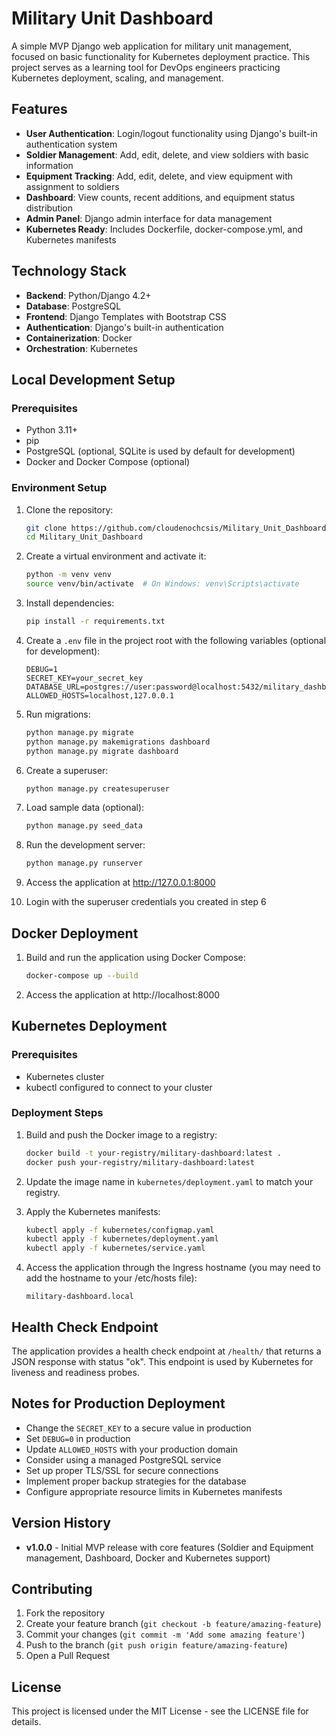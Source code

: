 # Military Unit Dashboard

A simple MVP Django web application for military unit management, focused on basic functionality for Kubernetes deployment practice. This project serves as a learning tool for DevOps engineers practicing Kubernetes deployment, scaling, and management.

## Features

- **User Authentication**: Login/logout functionality using Django's built-in authentication system
- **Soldier Management**: Add, edit, delete, and view soldiers with basic information
- **Equipment Tracking**: Add, edit, delete, and view equipment with assignment to soldiers
- **Dashboard**: View counts, recent additions, and equipment status distribution
- **Admin Panel**: Django admin interface for data management
- **Kubernetes Ready**: Includes Dockerfile, docker-compose.yml, and Kubernetes manifests

## Technology Stack

- **Backend**: Python/Django 4.2+
- **Database**: PostgreSQL
- **Frontend**: Django Templates with Bootstrap CSS
- **Authentication**: Django's built-in authentication
- **Containerization**: Docker
- **Orchestration**: Kubernetes

## Local Development Setup

### Prerequisites

- Python 3.11+
- pip
- PostgreSQL (optional, SQLite is used by default for development)
- Docker and Docker Compose (optional)

### Environment Setup

1. Clone the repository:
   ```bash
   git clone https://github.com/cloudenochcsis/Military_Unit_Dashboard.git
   cd Military_Unit_Dashboard
   ```

2. Create a virtual environment and activate it:
   ```bash
   python -m venv venv
   source venv/bin/activate  # On Windows: venv\Scripts\activate
   ```

3. Install dependencies:
   ```bash
   pip install -r requirements.txt
   ```

4. Create a `.env` file in the project root with the following variables (optional for development):
   ```
   DEBUG=1
   SECRET_KEY=your_secret_key
   DATABASE_URL=postgres://user:password@localhost:5432/military_dashboard
   ALLOWED_HOSTS=localhost,127.0.0.1
   ```

5. Run migrations:
   ```bash
   python manage.py migrate
   python manage.py makemigrations dashboard
   python manage.py migrate dashboard
   ```

6. Create a superuser:
   ```bash
   python manage.py createsuperuser
   ```

7. Load sample data (optional):
   ```bash
   python manage.py seed_data
   ```

8. Run the development server:
   ```bash
   python manage.py runserver
   ```

9. Access the application at http://127.0.0.1:8000

10. Login with the superuser credentials you created in step 6

## Docker Deployment

1. Build and run the application using Docker Compose:
   ```bash
   docker-compose up --build
   ```

2. Access the application at http://localhost:8000

## Kubernetes Deployment

### Prerequisites

- Kubernetes cluster
- kubectl configured to connect to your cluster

### Deployment Steps

1. Build and push the Docker image to a registry:
   ```bash
   docker build -t your-registry/military-dashboard:latest .
   docker push your-registry/military-dashboard:latest
   ```

2. Update the image name in `kubernetes/deployment.yaml` to match your registry.

3. Apply the Kubernetes manifests:
   ```bash
   kubectl apply -f kubernetes/configmap.yaml
   kubectl apply -f kubernetes/deployment.yaml
   kubectl apply -f kubernetes/service.yaml
   ```

4. Access the application through the Ingress hostname (you may need to add the hostname to your /etc/hosts file):
   ```
   military-dashboard.local
   ```

## Health Check Endpoint

The application provides a health check endpoint at `/health/` that returns a JSON response with status "ok". This endpoint is used by Kubernetes for liveness and readiness probes.



## Notes for Production Deployment

- Change the `SECRET_KEY` to a secure value in production
- Set `DEBUG=0` in production
- Update `ALLOWED_HOSTS` with your production domain
- Consider using a managed PostgreSQL service
- Set up proper TLS/SSL for secure connections
- Implement proper backup strategies for the database
- Configure appropriate resource limits in Kubernetes manifests

## Version History

- **v1.0.0** - Initial MVP release with core features (Soldier and Equipment management, Dashboard, Docker and Kubernetes support)

## Contributing

1. Fork the repository
2. Create your feature branch (`git checkout -b feature/amazing-feature`)
3. Commit your changes (`git commit -m 'Add some amazing feature'`)
4. Push to the branch (`git push origin feature/amazing-feature`)
5. Open a Pull Request

## License

This project is licensed under the MIT License - see the LICENSE file for details.

